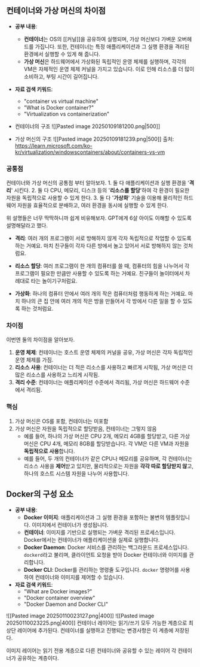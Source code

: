 

## **컨테이너와 가상 머신의 차이점**

- **공부 내용**:
    - **컨테이너**는 OS의 [[커널]]을 공유하여 실행되며, 가상 머신보다 가벼운 오버헤드를 가집니다. 또한, 컨테이너는 특정 애플리케이션과 그 실행 환경을 격리된 환경에서 실행할 수 있게 해 줍니다.
    - **가상 머신**은 하드웨어에서 가상화된 독립적인 운영 체제를 실행하며, 각각의 VM은 자체적인 운영 체제 커널을 가지고 있습니다. 이로 인해 리소스를 더 많이 소비하고, 부팅 시간이 길어집니다.
- **자료 검색 키워드**:
    - "container vs virtual machine"
    - "What is Docker container?"
    - "Virtualization vs containerization"


- 컨테이너의 구조
![[Pasted image 20250109181200.png|500]]

- 가상 머신의 구조
![[Pasted image 20250109181239.png|500]]
출처: https://learn.microsoft.com/ko-kr/virtualization/windowscontainers/about/containers-vs-vm


### 공통점
컨테이너와 가상 머신의 공통점 부터 알아보자.
	1. 둘 다 애플리케이션과 실행 환경을 '**격리**' 시킨다.
	2. 둘 다 CPU, 메모리, 디스크 등의 '**리소스를 할당**'하여 각 환경이 필요한 자원을 독립적으로 사용할 수 있게 한다.
	3. 둘 다 '**가상화**' 기술을 이용해 물리적인 하드웨어 자원을 효율적으로 분배하고, 여러 환경을 동시에 실행할 수 있게 한다.

위 설명들은 너무 딱딱하니까 쉽게 비유해보자. 
GPT에게 6살 아이도 이해할 수 있도록 설명해달라고 했다.

- **격리**: 여러 개의 프로그램이 서로 방해하지 않게 각자 독립적으로 작업할 수 있도록 하는 거예요. 마치 친구들이 각자 다른 방에서 놀고 있어서 서로 방해하지 않는 것처럼요.
    
- **리소스 할당**: 여러 프로그램이 한 개의 컴퓨터를 쓸 때, 컴퓨터의 힘을 나누어서 각 프로그램이 필요한 만큼만 사용할 수 있도록 하는 거예요. 친구들이 놀이터에서 차례대로 타는 놀이기구처럼요.
    
- **가상화**: 하나의 컴퓨터 안에서 여러 개의 작은 컴퓨터처럼 행동하게 하는 거예요. 마치 하나의 큰 집 안에 여러 개의 작은 방을 만들어서 각 방에서 다른 일을 할 수 있도록 하는 것처럼요.


### 차이점
이번엔 둘의 차이점을 알아보자.
1. **운영 체제**: 컨테이너는 호스트 운영 체제의 커널을 공유, 가상 머신은 각자 독립적인 운영 체제를 가짐.
2. **리소스 사용**: 컨테이너는 더 적은 리소스를 사용하고 빠르게 시작됨, 가상 머신은 더 많은 리소스를 사용하고 느리게 시작됨.
3. **격리 수준**: 컨테이너는 애플리케이션 수준에서 격리됨, 가상 머신은 하드웨어 수준에서 격리됨.


### 핵심
1. 가상 머신은 OS를 포함, 컨테이너는 미포함
2. 가상 머신은 자원을 독립적으로 할당받음, 컨테이너는 그렇지 않음
	- 예를 들어, 하나의 가상 머신은 CPU 2개, 메모리 4GB를 할당받고, 다른 가상 머신은 CPU 4개, 메모리 8GB를 할당받습니다. 각 VM은 다른 VM과 자원을 **독립적으로 사용**합니다.
	- 예를 들어, 두 개의 컨테이너가 같은 CPU나 메모리를 공유하며, 각 컨테이너는 리소스 사용을 **제어**받고 있지만, 물리적으로는 자원을 **각각 따로 할당받지 않**고, 하나의 호스트 시스템 자원을 나누어 사용합니다.


## **Docker의 구성 요소**

- **공부 내용**:
    - **Docker 이미지**: 애플리케이션과 그 실행 환경을 포함하는 불변의 템플릿입니다. 이미지에서 컨테이너가 생성됩니다.
    - **컨테이너**: 이미지를 기반으로 실행되는 가벼운 격리된 프로세스입니다. Docker에서는 컨테이너가 애플리케이션을 실제로 실행합니다.
    - **Docker Daemon**: Docker 서비스를 관리하는 백그라운드 프로세스입니다. `dockerd`라고 불리며, 클라이언트 요청을 받아 Docker 컨테이너와 이미지를 관리합니다.
    - **Docker CLI**: Docker를 관리하는 명령줄 도구입니다. `docker` 명령어를 사용하여 컨테이너와 이미지를 제어할 수 있습니다.
- **자료 검색 키워드**:
    - "What are Docker images?"
    - "Docker container overview"
    - "Docker Daemon and Docker CLI"


![[Pasted image 20250110023127.png|400]]
![[Pasted image 20250110023225.png|400]]
컨테이너 레이어는 읽기/쓰기 모두 가능한 계층으로 최상단 레이어에 추가된다.
컨테이너를 실행하고 진행되는 변경사항은 이 계층에 저장된다.

이미지 레이어는 읽기 전용 계층으로 다른 컨테이너와 공유할 수 있는 레이어
각 컨테이너가 공유하는 계층이다.